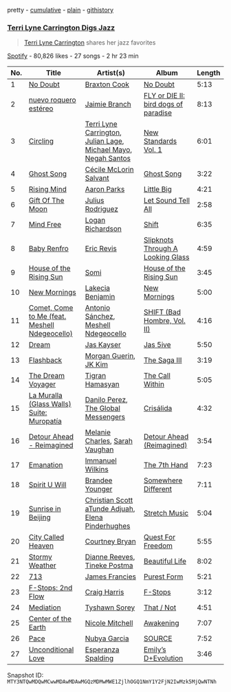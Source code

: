 pretty - [cumulative](/playlists/cumulative/37i9dQZF1DWTtzPKJEaTC4.md) - [plain](/playlists/plain/37i9dQZF1DWTtzPKJEaTC4) - [githistory](https://github.githistory.xyz/mackorone/spotify-playlist-archive/blob/main/playlists/plain/37i9dQZF1DWTtzPKJEaTC4)

### [Terri Lyne Carrington Digs Jazz](https://open.spotify.com/playlist/37i9dQZF1DWTtzPKJEaTC4)

> <a href="spotify:artist:02HpkiuAylAwAnQBswaXlP">Terri Lyne Carrington</a> shares her jazz favorites

[Spotify](https://open.spotify.com/user/spotify) - 80,826 likes - 27 songs - 2 hr 23 min

| No. | Title | Artist(s) | Album | Length |
|---|---|---|---|---|
| 1 | [No Doubt](https://open.spotify.com/track/21X6PB7zwUpMYxytJponCE) | [Braxton Cook](https://open.spotify.com/artist/60k4atxgEIMFz4DWHp0le1) | [No Doubt](https://open.spotify.com/album/1NwUJagmCrussV7V9YnTgD) | 5:13 |
| 2 | [nuevo roquero estéreo](https://open.spotify.com/track/5iEr1i1ujBbBkeGBBmUHnW) | [Jaimie Branch](https://open.spotify.com/artist/54T6Gso8zGPk4czyWlnUw5) | [FLY or DIE II: bird dogs of paradise](https://open.spotify.com/album/3D4TdDkjNxwstcJ5I8d76V) | 8:13 |
| 3 | [Circling](https://open.spotify.com/track/3JfEAQCzK3IjvhdwECQEs8) | [Terri Lyne Carrington](https://open.spotify.com/artist/02HpkiuAylAwAnQBswaXlP), [Julian Lage](https://open.spotify.com/artist/2TSuAchdgVzsAa9wDK1IeT), [Michael Mayo](https://open.spotify.com/artist/6Z4mLnrdfPccaoJvIMhBSu), [Negah Santos](https://open.spotify.com/artist/4tGfzkCl6BfAKAqIUopTQc) | [New Standards Vol\. 1](https://open.spotify.com/album/3fn7tQJA1sjZuZbxPiqlWF) | 6:01 |
| 4 | [Ghost Song](https://open.spotify.com/track/1xmDUGW9kpDCSlifhKJO7G) | [Cécile McLorin Salvant](https://open.spotify.com/artist/6PkSULcbxFKkxdgrmPGAvn) | [Ghost Song](https://open.spotify.com/album/69TYdq2UOhXr1OpIN9kdwJ) | 3:22 |
| 5 | [Rising Mind](https://open.spotify.com/track/3X1R89Vje6tLAWpcpkoh4b) | [Aaron Parks](https://open.spotify.com/artist/22KzEvCtrTGf9l6k7zFcdv) | [Little Big](https://open.spotify.com/album/5grWR2kxfIZorVA7y73KVR) | 4:21 |
| 6 | [Gift Of The Moon](https://open.spotify.com/track/4FRz9yGVMIdeFHwdToHE0t) | [Julius Rodriguez](https://open.spotify.com/artist/50qPbhYR2iMZzD3iz0eBMF) | [Let Sound Tell All](https://open.spotify.com/album/7niCvulg9SvnrLRg7frS3L) | 2:58 |
| 7 | [Mind Free](https://open.spotify.com/track/2yjIdOsbOs5yDTyd2o7uji) | [Logan Richardson](https://open.spotify.com/artist/0SPbho0MYZZGtCWNLr4SPV) | [Shift](https://open.spotify.com/album/0imCJhXROHwkmpuU0AQV6o) | 6:35 |
| 8 | [Baby Renfro](https://open.spotify.com/track/2Eau0B6WhB4rILDYtro9mt) | [Eric Revis](https://open.spotify.com/artist/5ElMqnHWxDT7rA7WuwDFs3) | [Slipknots Through A Looking Glass](https://open.spotify.com/album/30jtrpoRssGXZ831Ah88Da) | 4:59 |
| 9 | [House of the Rising Sun](https://open.spotify.com/track/2jMSBk8jNymJngmMj9jGxT) | [Somi](https://open.spotify.com/artist/6UYqtBD79GpmqjttbzV6iA) | [House of the Rising Sun](https://open.spotify.com/album/4ywreEPoWhZilE0Asy9Wof) | 3:45 |
| 10 | [New Mornings](https://open.spotify.com/track/6L8xBiLTG6179aWH0auIsm) | [Lakecia Benjamin](https://open.spotify.com/artist/6hvjxbUASJd6bHds2Teaul) | [New Mornings](https://open.spotify.com/album/0phLJZfjwIJo8rlwIOOHWj) | 5:00 |
| 11 | [Comet, Come to Me \(feat\. Meshell Ndegeocello\)](https://open.spotify.com/track/2TNA1XB1mhCjTaM63nPuAg) | [Antonio Sánchez](https://open.spotify.com/artist/19KpCg8O15A2eZ416EyFdw), [Meshell Ndegeocello](https://open.spotify.com/artist/0uZRjholJ0fVC2J9EvnYnj) | [SHIFT \(Bad Hombre, Vol\. II\)](https://open.spotify.com/album/68mtSbfLawBp5pJvBxSEAF) | 4:16 |
| 12 | [Dream](https://open.spotify.com/track/6sT430ECWNAOV78ReGr3Gz) | [Jas Kayser](https://open.spotify.com/artist/3yjaKJcB25XtIy23oDJjSO) | [Jas 5ive](https://open.spotify.com/album/6z6QGXmou5iAnOf94AAVup) | 5:50 |
| 13 | [Flashback](https://open.spotify.com/track/4GUckPVGwi2ESfAmRTcK86) | [Morgan Guerin](https://open.spotify.com/artist/17j0vWqj5tc8GO1U3izp8d), [JK Kim](https://open.spotify.com/artist/61AHu1G4iaVDRgbhvBuC4t) | [The Saga III](https://open.spotify.com/album/0yOiIHuf1YLYZutTy7nYjk) | 3:19 |
| 14 | [The Dream Voyager](https://open.spotify.com/track/1RqLFgxfbaIfNpbl6sIh2I) | [Tigran Hamasyan](https://open.spotify.com/artist/0D3h8NZqNp7BN97JwtV6eW) | [The Call Within](https://open.spotify.com/album/1KnvMsGgQMeB24GK75i2GL) | 5:05 |
| 15 | [La Muralla \(Glass Walls\) Suite: Muropatía](https://open.spotify.com/track/7AQFgfFzSLcs24jrchY2hM) | [Danilo Perez](https://open.spotify.com/artist/6nPiCm3jwXHrOsMbTDoc4E), [The Global Messengers](https://open.spotify.com/artist/0iZRpFP4UsqMHjfE67CY88) | [Crisálida](https://open.spotify.com/album/24IB6dgLyyR9RJ5Koxg6wu) | 4:32 |
| 16 | [Detour Ahead \- Reimagined](https://open.spotify.com/track/6sCDgDR615WXLwvfM6AUKL) | [Melanie Charles](https://open.spotify.com/artist/3oVO0VgF32uQKPAEh77Gwe), [Sarah Vaughan](https://open.spotify.com/artist/1bgyxtWjZwA5PQlDsvs9b8) | [Detour Ahead \(Reimagined\)](https://open.spotify.com/album/3R2MKghsI39F0Fq5yBQ8BD) | 3:54 |
| 17 | [Emanation](https://open.spotify.com/track/4x2RAxDlXFD2LRJbFBJoyM) | [Immanuel Wilkins](https://open.spotify.com/artist/5szMuuBbDzULkagWIfI5LG) | [The 7th Hand](https://open.spotify.com/album/3OROcJURkOtf5sOitgchGD) | 7:23 |
| 18 | [Spirit U Will](https://open.spotify.com/track/3vFhPOosuunf5NpHdaM31e) | [Brandee Younger](https://open.spotify.com/artist/1DT11FntvMnaU47ZZWlTpB) | [Somewhere Different](https://open.spotify.com/album/1LHHyL7XxEDFBAJXzALvL6) | 7:11 |
| 19 | [Sunrise in Beijing](https://open.spotify.com/track/2lDqCRsOmB4OmQn0JaGnpw) | [Christian Scott aTunde Adjuah](https://open.spotify.com/artist/2q37Nw8NND2z1T1KU5XVfn), [Elena Pinderhughes](https://open.spotify.com/artist/1djeOKOhlMmpiF6gyGVUcu) | [Stretch Music](https://open.spotify.com/album/7vFWddoQjyL0jlwzizSy7N) | 5:04 |
| 20 | [City Called Heaven](https://open.spotify.com/track/2vwXVURh5jngNKplSEkVwP) | [Courtney Bryan](https://open.spotify.com/artist/7l8Bag5BquIMp5MhhZcTz9) | [Quest For Freedom](https://open.spotify.com/album/1zXf3fAN2LQBDAww5cBtKe) | 5:55 |
| 21 | [Stormy Weather](https://open.spotify.com/track/0GPy26Gsn4ivNFhPFyYeNJ) | [Dianne Reeves](https://open.spotify.com/artist/7nwrblOf59ulOiB6djwPVh), [Tineke Postma](https://open.spotify.com/artist/51CaZe2ObeOsYJMLu9dTsj) | [Beautiful Life](https://open.spotify.com/album/0naOTrcdQCCA5HHPZD4YUR) | 8:02 |
| 22 | [713](https://open.spotify.com/track/3EhH15zLHO0IEmEEbG5fCc) | [James Francies](https://open.spotify.com/artist/0K4Pj79XGQRXv1ESJADlMX) | [Purest Form](https://open.spotify.com/album/0h8hdTiQpwZ49ZKrPo3P2j) | 5:21 |
| 23 | [F\-Stops: 2nd Flow](https://open.spotify.com/track/5wYD4FxUWLmURUMu5byPOw) | [Craig Harris](https://open.spotify.com/artist/5Sbzoxpu3PldyIHP4IQvA4) | [F\-Stops](https://open.spotify.com/album/03RDFJqnAttuZ7azOvGoBH) | 3:12 |
| 24 | [Mediation](https://open.spotify.com/track/1QqkjBe8VDQwtmEyszoc0F) | [Tyshawn Sorey](https://open.spotify.com/artist/0j2falzYTCLSgKpGKQipQu) | [That / Not](https://open.spotify.com/album/2t1NzSOm5VFKQblTJdcQqr) | 4:51 |
| 25 | [Center of the Earth](https://open.spotify.com/track/3uRJ6oy6QZbUTQPZNF38N1) | [Nicole Mitchell](https://open.spotify.com/artist/218pLy5tj6iFQ4e6c2ije6) | [Awakening](https://open.spotify.com/album/6Fyg5F8PRAzlIMydtpaltZ) | 7:07 |
| 26 | [Pace](https://open.spotify.com/track/0Pica2SLigNeS6dd14gclm) | [Nubya Garcia](https://open.spotify.com/artist/6O5k8LLRfDK8v9jj1GazAQ) | [SOURCE](https://open.spotify.com/album/5iooBeTrG8wPKMgo7OAOX6) | 7:52 |
| 27 | [Unconditional Love](https://open.spotify.com/track/3KvLcnv7irEiRuXFyNlsvT) | [Esperanza Spalding](https://open.spotify.com/artist/5bepW5vcdRzheNc0F8lHJ5) | [Emily’s D+Evolution](https://open.spotify.com/album/1aGm5Dz2FocgtXxKfrK0gn) | 3:46 |

Snapshot ID: `MTY3NTQwMDQwMCwwMDAwMDAwMGQzMDMwMWE1ZjlhOGQ1NmY1Y2FjN2IwMzk5MjQwNTNh`
